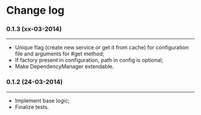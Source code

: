 Change log
==========

### 0.1.3 (xx-03-2014)
______________________

+ Unique flag (create new service or get it from cache) for configuration file and arguments for #get method;
+ If factory present in configuration, path in config is optional;
+ Make DependencyManager extendable.


### 0.1.2 (24-03-2014)
______________________

+ Implement base logic;
+ Finalize tests.
